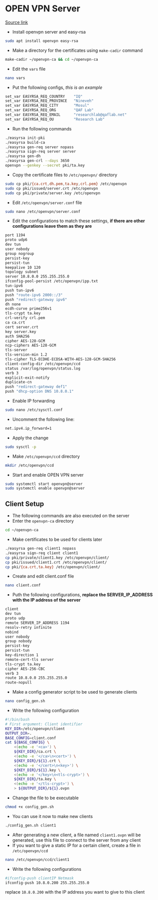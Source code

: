 # OPEN VPN Server
[Source link](https://www.webhi.com/how-to/how-to-install-openvpn-server-on-ubuntu/)
- Install openvpn server and easy-rsa
```bash
sudo apt install openvpn easy-rsa
```
- Make a directory for the certificates using `make-cadir` command
```bash
make-cadir ~/openvpn-ca && cd ~/openvpn-ca
```
- Edit the `vars` file
```bash
nano vars
```
- Put the following configs, *this is an example*
```bash
set_var EASYRSA_REQ_COUNTRY    "IQ"
set_var EASYRSA_REQ_PROVINCE   "Nineveh"
set_var EASYRSA_REQ_CITY       "Mosul"
set_var EASYRSA_REQ_ORG        "QAF Lab"
set_var EASYRSA_REQ_EMAIL      "researchlab@qaflab.net"
set_var EASYRSA_REQ_OU         "Research Lab"
```
- Run the following commands
```bash
./easyrsa init-pki
./easyrsa build-ca
./easyrsa gen-req server nopass
./easyrsa sign-req server server
./easyrsa gen-dh
./easyrsa gen-crl --days 3650
openvpn --genkey --secret pki/ta.key
```
- Copy the certificate files to `/etc/openvpn/` directory
```bash
sudo cp pki/{ca.crt,dh.pem,ta.key,crl.pem} /etc/openvpn
sudo cp pki/issued/server.crt /etc/openvpn
sudo cp pki/private/server.key /etc/openvpn
```
- Edit `/etc/openvpn/server.conf` file
```bash
sudo nano /etc/openvpn/server.conf
```
- Edit the configurations to match these settings, **if there are other configurations leave them as they are**
```bash
port 1194
proto udp6
dev tun
user nobody
group nogroup
persist-key
persist-tun
keepalive 10 120
topology subnet
server 10.8.0.0 255.255.255.0
ifconfig-pool-persist /etc/openvpn/ipp.txt
tun-ipv6
push tun-ipv6
push "route-ipv6 2000::/3"
push "redirect-gateway ipv6"
dh none
ecdh-curve prime256v1
tls-crypt ta.key
crl-verify crl.pem
ca ca.crt
cert server.crt
key server.key
auth SHA256
cipher AES-128-GCM
ncp-ciphers AES-128-GCM
tls-server
tls-version-min 1.2
tls-cipher TLS-ECDHE-ECDSA-WITH-AES-128-GCM-SHA256
client-config-dir /etc/openvpn/ccd
status /var/log/openvpn/status.log
verb 3
explicit-exit-notify
duplicate-cn
push "redirect-gateway def1"
push "dhcp-option DNS 10.8.0.1"
```
- Enable IP forwarding
```bash
sudo nano /etc/sysctl.conf
```
- Uncomment the following line:
```bash
net.ipv4.ip_forward=1
```
- Apply the change
```bash
sudo sysctl -p
```
- Make ```/etc/openvpn/ccd``` directory
```bash
mkdir /etc/openvpn/ccd
```
- Start and enable OPEN VPN server
```bash
sudo systemctl start openvpn@server 
sudo systemctl enable openvpn@server
```
## Client Setup
- The following commands are also executed on the server
- Enter the `openvpn-ca` directory
```bash
cd ~/openvpn-ca
```
- Make certificates to be used for clients later
```bash
./easyrsa gen-req client1 nopass
./easyrsa sign-req client client1
cp pki/private/client1.key /etc/openvpn/client/
cp pki/issued/client1.crt /etc/openvpn/client/
cp pki/{ca.crt,ta.key} /etc/openvpn/client/
```
- Create and edit client.conf file
```bash
nano client.conf
```
- Puth the following configurations, **replace the SERVER_IP_ADDRESS with the IP address of the server**
```bash
client
dev tun
proto udp
remote SERVER_IP_ADDRESS 1194
resolv-retry infinite
nobind
user nobody
group nobody
persist-key
persist-tun
key-direction 1
remote-cert-tls server
tls-crypt ta.key
cipher AES-256-CBC
verb 3
route 10.8.0.0 255.255.255.0
route-nopull
```
- Make a config generator script to be used to generate clients
```bash
nano config_gen.sh
```
- Write the following configuration
```bash
#!/bin/bash
# First argument: Client identifier
KEY_DIR=/etc/openvpn/client
OUTPUT_DIR=.
BASE_CONFIG=client.conf
cat ${BASE_CONFIG} \
    <(echo -e '<ca>') \
    ${KEY_DIR}/ca.crt \
    <(echo -e '</ca>\n<cert>') \
    ${KEY_DIR}/${1}.crt \
    <(echo -e '</cert>\n<key>') \
    ${KEY_DIR}/${1}.key \
    <(echo -e '</key>\n<tls-crypt>') \
    ${KEY_DIR}/ta.key \
    <(echo -e '</tls-crypt>') \
    > ${OUTPUT_DIR}/${1}.ovpn
```
- Change the file to be executable
```bash
chmod +x config_gen.sh
```
- You can use it now to make new clients
```bash
./config_gen.sh client1
```
- After generating a new client, a file named `client1.ovpn` will be generated, use this file to connect to the server from any client
- If you want to give a static IP for a certain client, create a file in `/etc/openvpn/ccd`
```bash
nano /etc/openvpn/ccd/client1
```
- Write the following configurations
```bash
#ifconfig-push clientIP Netmask
ifconfig-push 10.8.0.200 255.255.255.0
```
replace `10.8.0.200` with the IP address you want to give to this client
